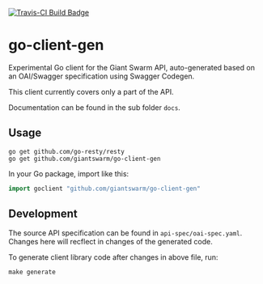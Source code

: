 [![Travis-CI Build Badge](https://api.travis-ci.org/giantswarm/go-client-gen.svg?branch=master)](https://travis-ci.org/giantswarm/go-client-gen)

# go-client-gen

Experimental Go client for the Giant Swarm API, auto-generated based on an OAI/Swagger specification using Swagger Codegen.

This client currently covers only a part of the API.

Documentation can be found in the sub folder `docs`.

## Usage

```nohighlight
go get github.com/go-resty/resty
go get github.com/giantswarm/go-client-gen
```

In your Go package, import like this:

```go
import goclient "github.com/giantswarm/go-client-gen"
```

## Development

The source API specification can be found in `api-spec/oai-spec.yaml`. Changes here will recflect in changes of the generated code.

To generate client library code after changes in above file, run:

```nohighlight
make generate
```

